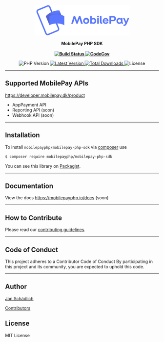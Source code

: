 <p align="center">
    <img src="https://github.com/mobilepayphp/mobilepay-php-sdk/blob/main/docs/static/mobilepay.svg" height="100px" width="312px">
</p>

<p align="center" style="font-weight: bold">
    MobilePay PHP SDK
    <br />
    <br />
    <a href="https://github.com/mobilepayphp/mobilepay-php-sdk/actions">
        <img src="https://github.com/mobilepayphp/mobilepay-php-sdk/actions/workflows/build.yaml/badge.svg" alt="Build Status">
    </a>
    <a href="https://codecov.io/gh/mobilepayphp/mobilepay-php-sdk">
        <img src="https://codecov.io/gh/mobilepayphp/mobilepay-php-sdk/branch/main/graph/badge.svg" alt="CodeCov">
    </a>
</p>

<p align="center">
    <img src="https://img.shields.io/badge/version-PHP%208.1%2B-darkblue.svg" alt="PHP Version">
    <a href="https://packagist.org/packages/mobilepayphp/mobilepay-php-sdk">
        <img src="https://poser.pugx.org/mobilepayphp/mobilepay-php-sdk/v/stable" alt="Latest Version">
    </a>
    <a href="https://packagist.org/packages/mobilepayphp/mobilepay-php-sdk">
        <img src="https://poser.pugx.org/mobilepayphp/mobilepay-php-sdk/downloads" alt="Total Downloads">
    </a>
    <img src="https://poser.pugx.org/mobilepayphp/mobilepay-php-sdk/license" alt="License">
</p>

---

## Supported MobilePay APIs

https://developer.mobilepay.dk/product

* AppPayment API
* Reporting API (soon)
* Webhook API (soon)

---

## Installation

To install `mobilepayphp/mobilepay-php-sdk` via [composer](https://getcomposer.org/) use

```sh
$ composer require mobilepayphp/mobilepay-php-sdk
```

You can see this library on [Packagist](https://packagist.org/packages/mobilepayphp/mobilepay-php-sdk).

---

## Documentation

View the docs https://mobilepayphp.io/docs (soon)

---

## How to Contribute

Please read our [contributing guidelines](/CONTRIBUTING.md).

---

## Code of Conduct

This project adheres to a Contributor Code of Conduct By participating in this project and its community, you are expected to uphold this code.

---

## Author

[Jan Schädlich](http://janschaedlich.de)

[Contributors](https://github.com/mobilepayphp/mobilepay-php-sdk/graphs/contributors)

## License

MIT License
